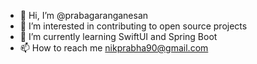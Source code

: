 - 👋 Hi, I’m @prabagaranganesan
- 👀 I’m interested in contributing to open source projects
- 🌱 I’m currently learning SwiftUI and Spring Boot
- 📫 How to reach me nikprabha90@gmail.com

<!---
prabagaranganesan/prabagaranganesan is a ✨ special ✨ repository because its `README.md` (this file) appears on your GitHub profile.
You can click the Preview link to take a look at your changes.
--->
